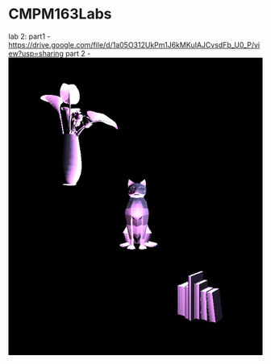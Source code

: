 # CMPM163Labs

lab 2:
part1 - https://drive.google.com/file/d/1a05O312UkPm1J6kMKuIAJCvsdFb_U0_P/view?usp=sharing
part 2 - ![](lab2/part2screenshot.png)
